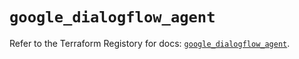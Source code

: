 # `google_dialogflow_agent`

Refer to the Terraform Registory for docs: [`google_dialogflow_agent`](https://registry.terraform.io/providers/hashicorp/google/4.81.0/docs/resources/dialogflow_agent).
